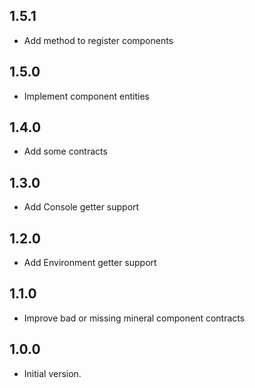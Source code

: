 ## 1.5.1
- Add method to register components

## 1.5.0
- Implement component entities

## 1.4.0
- Add some contracts

## 1.3.0
- Add Console getter support

## 1.2.0
- Add Environment getter support

## 1.1.0
- Improve bad or missing mineral component contracts

## 1.0.0
- Initial version.